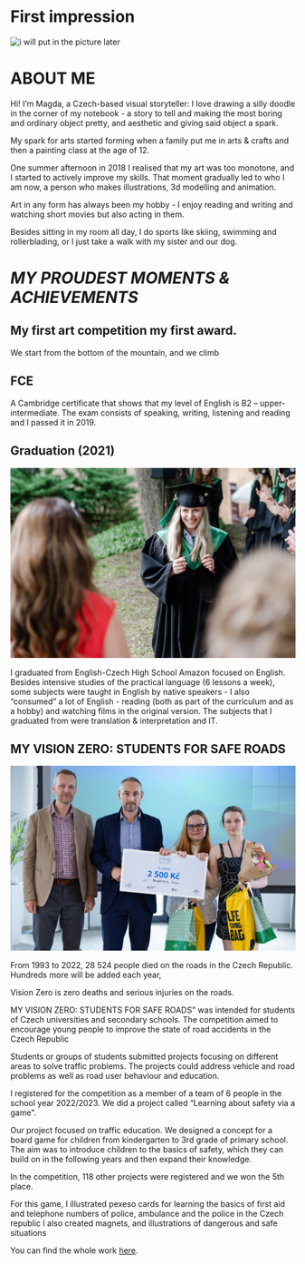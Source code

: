 # First impression
![i will put in the picture later ](XXX)

# **ABOUT ME**

Hi! I’m Magda, a Czech-based visual storyteller: I love drawing a silly doodle in the corner of my notebook - a story to tell and making the most boring and ordinary object pretty, and aesthetic and giving said object a spark.

My spark for arts started forming when a family put me in arts & crafts and then a painting class at the age of 12. 

One summer afternoon in 2018 I realised that my art was too monotone, and I started to actively improve my skills. That moment gradually led to who I am now, a person who makes illustrations, 3d modelling and animation.

Art in any form has always been my hobby - I enjoy reading and writing and watching short movies but also acting in them. 

Besides sitting in my room all day, I do sports like skiing, swimming and rollerblading, or I just take a walk with my sister and our dog.


# *MY PROUDEST MOMENTS & ACHIEVEMENTS*

## My first art competition my first award.
We start from the bottom of the mountain, and we climb


## FCE 
A Cambridge certificate that shows that my level of English is B2 – upper-intermediate.
The exam consists of speaking, writing, listening and reading and I passed it in 2019.


## Graduation (2021)

![person smiling](images-01/20210611_amazon_158_0425.jpg)


I graduated from English-Czech High School Amazon focused on English. Besides intensive studies of the practical language (6 lessons a week), some subjects were taught in English by native speakers - I also “consumed” a lot of English - reading (both as part of the curriculum and as a hobby) and watching films in the original version. 
The subjects that I graduated from were translation & interpretation and IT.


## MY VISION ZERO: STUDENTS FOR SAFE ROADS
![winners holding a prise ](images-01/MV0_foto_vyherci_5.jpg)

From 1993 to 2022, 28 524 people died on the roads in the Czech Republic. Hundreds more will be added each year,

Vision Zero is zero deaths and serious injuries on the roads.


MY VISION ZERO: STUDENTS FOR SAFE ROADS" was intended for students of Czech universities and secondary schools. The competition aimed to encourage young people to improve the state of road accidents in the Czech Republic

Students or groups of students submitted projects focusing on different areas to solve traffic problems. The projects could address vehicle and road problems as well as road user behaviour and education.

  I registered for the competition as a member of a team of 6 people in the school year 2022/2023.  We did a project called “Learning about safety via a game”. 

Our project focused on traffic education. We designed a concept for a board game for children from kindergarten to 3rd grade of primary school. The aim was to introduce children to the basics of safety, which they can build on in the following years and then expand their knowledge.

In the competition, 118 other projects were registered and we won the 5th place. 

For this game, I illustrated pexeso cards for learning the basics of first aid and telephone numbers of police, ambulance and the police in the Czech republic I also created magnets, and illustrations of dangerous and safe situations 

You can find the whole work [here](https://www.mojevizenula.cz/app/webroot/files/editor/files/MV0%205%20dokumenty/MV0_5_Kydalkova_VSKK_Bezpecnost%20hrou.pdf).






